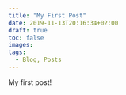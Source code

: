 ```yaml
---
title: "My First Post"
date: 2019-11-13T20:16:34+02:00
draft: true
toc: false
images:
tags:
  - Blog, Posts
---
```


My first post!
